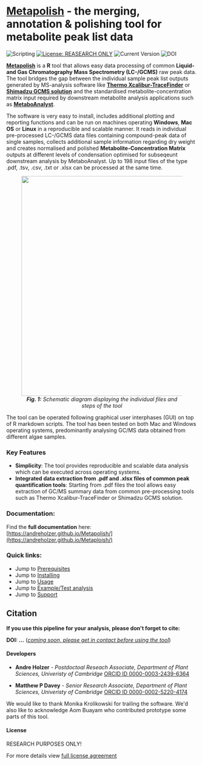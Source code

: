 # <u>Metapolish</u> - the merging, annotation & polishing tool for metabolite peak list data

![Scripting](https://img.shields.io/badge/Language-R-red.svg) [![License: REASEARCH ONLY](https://img.shields.io/badge/License-RESEARCH-yellow.svg)](LICENSE) ![Current Version](https://img.shields.io/badge/Version-v1.0-blue.svg) ![DOI](https://img.shields.io/badge/DOI-...-green.svg)

[**Metapolish**](https://github.com/AndreHolzer/Metapolish) is a **R** tool that allows easy data processing of common **Liquid- and Gas Chromatography Mass Spectrometry (LC-/GCMS)** raw peak data. The tool bridges the gap between the individual sample  peak list outputs generated by MS-analysis software like [**Thermo Xcalibur-TraceFinder**](https://www.thermofisher.com/de/de/home/industrial/mass-spectrometry/liquid-chromatography-mass-spectrometry-lc-ms/lc-ms-software/lc-ms-data-acquisition-software/tracefinder-software.html) or [**Shimadzu GCMS solution**](https://www.ssi.shimadzu.com/products/gas-chromatography-mass-spectrometry/gcmssolution-software.html) and the standardised metabolite-concentration matrix input required by downstream metabolite analysis applications such as [**MetaboAnalyst**](https://www.metaboanalyst.ca). 

The software is very easy to install, includes additional plotting and reporting functions and can be run on machines operating **Windows**, **Mac OS** or **Linux** in a reproducible and scalable manner. It reads in individual pre-processed LC-/GCMS data files containing compound-peak data of single samples, collects additional sample information regarding dry weight and creates normalised and polished **Metabolite-Concentration Matrix** outputs at different levels of condensation optimised for subseqeunt downstream analysis by MetaboAnalyst. Up to 198 input files of the type .pdf, .tsv, .csv, .txt or .xlsx can be processed at the same time.  

<figure class="image" >
  <p align="center"> 
    <img src="https://github.com/AndreHolzer/Metapolish/blob/master/images/Metapolish-workflow.png?raw=true" width="580">
    <br>
    <em><b>Fig. 1:</b> Schematic diagram displaying the individual files and steps of the tool</em>
   </p> 
</figure>


The tool can be operated following graphical user interphases (GUI) on top of R markdown scripts. The tool has been tested on both Mac and Windows operating systems, predominantly analysing GC/MS data obtained from different algae samples. 



### Key Features

- **Simplicity**: The tool provides reproducible and scalable data analysis which can be executed across operating systems.
- **Integrated data extraction from .pdf and .xlsx files of common peak quantification tools**: Starting from .pdf files the tool allows easy extraction of GC/MS summary data from common pre-processing tools such as Thermo Xcalibur-TraceFinder or Shimadzu GCMS solution.



### **Documentation:**

Find the **full documentation** here: 
[https://andreholzer.github.io/Metapolish/](https://andreholzer.github.io/Metaploish/)



### **Quick links:**

- Jump to [Prerequisites](https://andreholzer.github.io/Metapolish/GS.html)
- Jump to [Installing](https://andreholzer.github.io/Metapolish/GS_T.html)
- Jump to [Usage](https://andreholzer.github.io/Metapolish/US.html)
- Jump to [Example/Test analysis](https://andreholzer.github.io/Metapolish/GS_E.html)
- Jump to [Support](https://andreholzer.github.io/Metapolish/AP.html)



## Citation

**If you use this pipeline for your analysis, please don't forget to cite:**

**DOI: …** (*<u>coming soon, please get in contact before using the tool</u>*)



#### **Developers**

- **Andre Holzer** - *Postdoctoal Reseach Associate, Department of Plant Sciences, Univeristy of Cambridge* [ORCID ID 0000-0003-2439-6364](https://orcid.org/0000-0003-2439-6364)

- **Matthew P Davey** - *Senior Research Associate, Department of Plant Sciences, Univeristy of Cambridge* [ORCID ID 0000-0002-5220-4174](https://orcid.org/0000-0002-5220-4174)

We would like to thank Monika Krolikowski for trailing the software. We'd also like to acknowledge Aom Buayam who contributed prototype some parts of this tool.



#### License

RESEARCH PURPOSES ONLY!

For more details view [full license agreement](https://github.com/AndreHolzer/Metapolish/blob/master/LICENSE)
